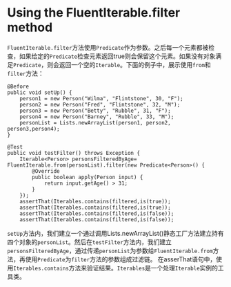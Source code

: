 # Using the FluentIterable.filter method
`FluentIterable.filter`方法使用`Predicate`作为参数。之后每一个元素都被检查，如果给定的`Predicate`检查元素返回true则会保留这个元素。如果没有对象满足`Predicate`，则会返回一个空的`Iterable`。下面的例子中，展示使用`from`和`filter`方法：
```
@Before
public void setUp() {
    person1 = new Person("Wilma", "Flintstone", 30, "F");
    person2 = new Person("Fred", "Flintstone", 32, "M");
    person3 = new Person("Betty", "Rubble", 31, "F");
    person4 = new Person("Barney", "Rubble", 33, "M");
    personList = Lists.newArrayList(person1, person2, person3,person4);
}

@Test
public void testFilter() throws Exception {
    Iterable<Person> personsFilteredByAge= FluentIterable.from(personList).filter(new Predicate<Person>() {
        @Override
        public boolean apply(Person input) {
            return input.getAge() > 31;
        }
    });
    assertThat(Iterables.contains(filtered,is(true));
    assertThat(Iterables.contains(filtered,is(true));
    assertThat(Iterables.contains(filtered,is(false));
    assertThat(Iterables.contains(filtered,is(false));
```
`setUp`方法内，我们建立一个通过调用Lists.newArrayList()静态工厂方法建立持有四个对象的`personList`。然后在`testFilter`方法内，我们建立`personsFilteredByAge`，通过传递`personList`为参数给`FluentIterable.from`方法，再使用`Predicate`为`filter`方法的参数组成过滤链。
在asserThat语句中，使用`Iterables.contains`方法来验证结果。`Iterables`是一个处理`Iterable`实例的工具类。
